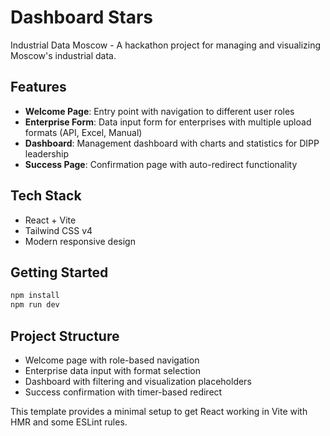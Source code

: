 # Dashboard Stars

Industrial Data Moscow - A hackathon project for managing and visualizing Moscow's industrial data.

## Features

- **Welcome Page**: Entry point with navigation to different user roles
- **Enterprise Form**: Data input form for enterprises with multiple upload formats (API, Excel, Manual)
- **Dashboard**: Management dashboard with charts and statistics for DIPP leadership
- **Success Page**: Confirmation page with auto-redirect functionality

## Tech Stack

- React + Vite
- Tailwind CSS v4
- Modern responsive design

## Getting Started

```bash
npm install
npm run dev
```

## Project Structure

- Welcome page with role-based navigation
- Enterprise data input with format selection
- Dashboard with filtering and visualization placeholders
- Success confirmation with timer-based redirect

This template provides a minimal setup to get React working in Vite with HMR and some ESLint rules.